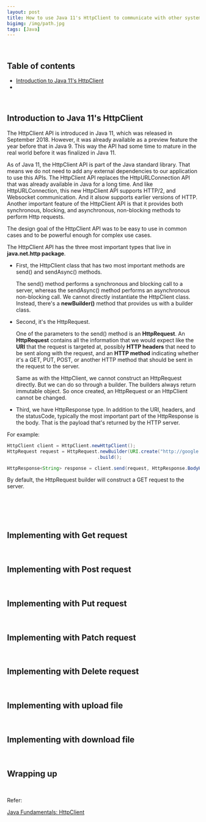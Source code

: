 ```yaml
---
layout: post
title: How to use Java 11's HttpClient to communicate with other systems
bigimg: /img/path.jpg
tags: [Java]
---
```




<br>

## Table of contents
- [Introduction to Java 11's HttpClient](#introduction-to-java-11's-httpclient)
- []()



<br>

## Introduction to Java 11's HttpClient

The HttpClient API is introduced in Java 11, which was released in September 2018. However, it was already available as a preview feature the year before that in Java 9. This way the API had some time to mature in the real world before it was finalized in Java 11.

As of Java 11, the HttpClient API is part of the Java standard library. That means we do not need to add any external dependencies to our application to use this APIs. The HttpClient API replaces the HttpURLConnection API that was already available in Java for a long time. And like HttpURLConnection, this new HttpClient API supports HTTP/2, and Websocket communication. And it alsow supports earlier versions of HTTP. Another important feature of the HttpClient API is that it provides both synchronous, blocking, and asynchronous, non-blocking methods to perform Http requests.

The design goal of the HttpClient API was to be easy to use in common cases and to be powerful enough for complex use cases.

The HttpClient API has the three most important types that live in **java.net.http package**. 
- First, the HttpClient class that has two most important methods are send() and sendAsync() methods.

    The send() method performs a synchronous and blocking call to a server, whereas the sendAsync() method performs an asynchronous non-blocking call. We cannot directly instantiate the HttpClient class. Instead, there's a **newBuilder()** method that provides us with a builder class.

- Second, it's the HttpRequest.

    One of the parameters to the send() method is an **HttpRequest**. An **HttpRequest** contains all the information that we would expect like the **URI** that the request is targeted at, possibly **HTTP headers** that need to be sent along with the request, and an **HTTP method** indicating whether it's a GET, PUT, POST, or another HTTP method that should be sent in the request to the server.
    
    Same as with the HttpClient, we cannot construct an HttpRequest directly. But we can do so through a builder. The builders always return immutable object. So once created, an HttpRequest or an HttpClient cannot be changed.

- Third, we have HttpResponse type. In addition to the URI, headers, and the statusCode, typically the most important part of the HttpResponse is the body. That is the payload that's returned by the HTTP server.

For example:

```java
HttpClient client = HttpClient.newHttpClient();
HttpRequest request = HttpRequest.newBuilder(URI.create("http://google.com"))
                                 .build();

HttpResponse<String> response = client.send(request, HttpResponse.BodyHandlers.ofString());
```

By default, the HttpRequest builder will construct a GET request to the server.

<br>

## 





<br>

## Implementing with Get request






<br>

## Implementing with Post request





<br>

## Implementing with Put request




<br>

## Implementing with Patch request



<br>

## Implementing with Delete request




<br>

## Implementing with upload file




<br>

## Implementing with download file




<br>

## Wrapping up







<br>

Refer:

[Java Fundamentals: HttpClient](https://app.pluralsight.com/library/courses/java-fundamentals-httpclient/table-of-contents)
